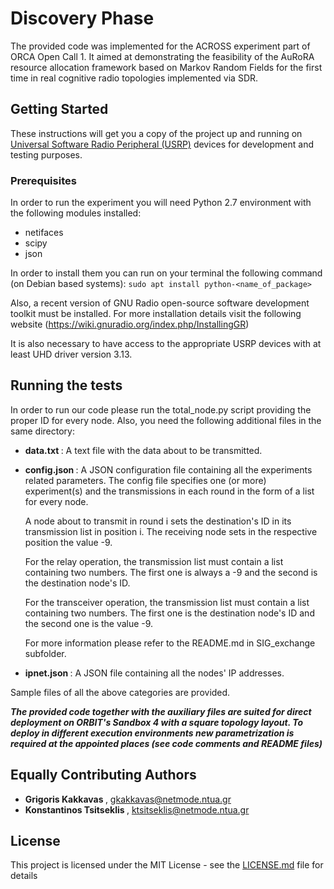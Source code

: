 
# Discovery Phase

The provided code was implemented for the ACROSS experiment part of ORCA Open Call 1. It aimed at demonstrating the feasibility of the AuRoRA resource allocation framework based on Markov Random Fields for the first time in real cognitive radio topologies implemented via SDR.

## Getting Started

These instructions will get you a copy of the project up and running on [Universal Software Radio Peripheral (USRP)](https://www.ettus.com/) devices for development and testing purposes. 

### Prerequisites

In order to run the experiment you will need Python 2.7 environment with the following modules installed:

* netifaces
* scipy
* json

In order to install them you can run on your terminal the following command (on Debian based systems): 
```sudo apt install python-<name_of_package>```

Also, a recent version of GNU Radio open-source software development toolkit must be installed. For more installation details visit the following website (https://wiki.gnuradio.org/index.php/InstallingGR) 

It is also necessary to have access to the appropriate USRP devices with at least UHD driver version 3.13.



## Running the tests

In order to run our code please run the total_node.py script providing the proper ID for every node. Also, you need the following additional files in the same directory:

* <b> data.txt </b>: A text file with the data about to be transmitted. 

* <b> config.json </b>: A JSON configuration file containing all the experiments related parameters.  The config file specifies one (or more) experiment(s) and the transmissions in each round in the form of a list for every node. 

	A node about to transmit in round i sets the destination's ID in its transmission list in position i. The receiving node sets in the respective position the value -9. 

	For the relay operation, the transmission list must contain a list containing two numbers.  The first one is always a -9 and the second is the destination node's ID. 

	For the transceiver operation, the transmission list must contain a list containing two numbers. The first one is the destination node's ID and the second one is the value -9.

	For more information please refer to the README.md in SIG_exchange subfolder.

* <b> ipnet.json </b> : A JSON file containing all the nodes' IP addresses.
 
 Sample files of all the above categories are provided.
 
 <b><i> The provided code together with the auxiliary files are suited for direct deployment on ORBIT's Sandbox 4 with a square topology layout. To deploy in different execution environments new parametrization is required at the appointed places (see code comments and README files) </i> </b> 

## Equally Contributing Authors

* <b> Grigoris Kakkavas </b>, gkakkavas@netmode.ntua.gr
* <b> Konstantinos Tsitseklis </b> , ktsitseklis@netmode.ntua.gr


## License

This project is licensed under the MIT License - see the [LICENSE.md](LICENSE.md) file for details


